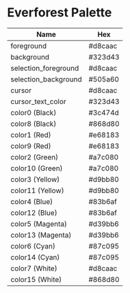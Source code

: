 # Everforest Palette

| Name                  | Hex     |
| --------------------- | ------- |
| foreground            | #d8caac |
| background            | #323d43 |
| selection_foreground  | #d8caac |
| selection_background  | #505a60 |
| cursor                | #d8caac |
| cursor_text_color     | #323d43 |
| color0 (Black)        | #3c474d |
| color8 (Black)        | #868d80 |
| color1 (Red)          | #e68183 |
| color9 (Red)          | #e68183 |
| color2 (Green)        | #a7c080 |
| color10 (Green)       | #a7c080 |
| color3 (Yellow)       | #d9bb80 |
| color11 (Yellow)      | #d9bb80 |
| color4 (Blue)         | #83b6af |
| color12 (Blue)        | #83b6af |
| color5 (Magenta)      | #d39bb6 |
| color13 (Magenta)     | #d39bb6 |
| color6 (Cyan)         | #87c095 |
| color14 (Cyan)        | #87c095 |
| color7 (White)        | #d8caac |
| color15 (White)       | #868d80 |